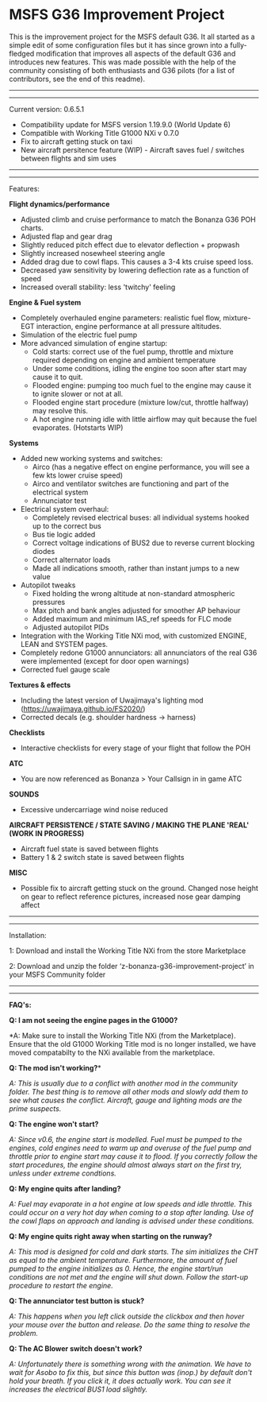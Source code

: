 # MSFS G36 Improvement Project

This is the improvement project for the MSFS default G36. It all started as a simple edit of some configuration files but it has since grown into a fully-fledged modification that improves all aspects of the default G36 and introduces new features. This was made possible with the help of the community consisting of both enthusiasts and G36 pilots (for a list of contributors, see the end of this readme).

-------------------------------------
-------------------------------------

Current version: 0.6.5.1

* Compatibility update for MSFS version 1.19.9.0 (World Update 6)
* Compatible with Working Title G1000 NXi v 0.7.0
* Fix to aircraft getting stuck on taxi
* New aircraft persitence feature (WIP) - Aircraft saves fuel / switches between flights and sim uses

-------------------------------------
-------------------------------------

Features:

**Flight dynamics/performance**
* Adjusted climb and cruise performance to match the Bonanza G36 POH charts.
* Adjusted flap and gear drag
* Slightly reduced pitch effect due to elevator deflection + propwash
* Slightly increased nosewheel steering angle
* Added drag due to cowl flaps. This causes a 3-4 kts cruise speed loss.
* Decreased yaw sensitivity by lowering deflection rate as a function of speed
* Increased overall stability: less 'twitchy' feeling

**Engine & Fuel system**
* Completely overhauled engine parameters: realistic fuel flow, mixture-EGT interaction, engine performance at all pressure altitudes.
* Simulation of the electric fuel pump
* More advanced simulation of engine startup:
  - Cold starts: correct use of the fuel pump, throttle and mixture required depending on engine and ambient temperature
  - Under some conditions, idling the engine too soon after start may cause it to quit.
  - Flooded engine: pumping too much fuel to the engine may cause it to ignite slower or not at all.
  - Flooded engine start procedure (mixture low/cut, throttle halfway) may resolve this.
  - A hot engine running idle with little airflow may quit because the fuel evaporates. (Hotstarts WIP)

**Systems**
* Added new working systems and switches:
  - Airco (has a negative effect on engine performance, you will see a few kts lower cruise speed)
  - Airco and ventilator switches are functioning and part of the electrical system
  - Annunciator test
* Electrical system overhaul:
  - Completely revised electrical buses: all individual systems hooked up to the correct bus
  - Bus tie logic added
  - Correct voltage indications of BUS2 due to reverse current blocking diodes
  - Correct alternator loads
  - Made all indications smooth, rather than instant jumps to a new value
* Autopilot tweaks
  - Fixed holding the wrong altitude at non-standard atmospheric pressures
  - Max pitch and bank angles adjusted for smoother AP behaviour
  - Added maximum and minimum IAS_ref speeds for FLC mode
  - Adjusted autopilot PIDs
* Integration with the Working Title NXi mod, with customized ENGINE, LEAN and SYSTEM pages.
* Completely redone G1000 annunciators: all annunciators of the real G36 were implemented (except for door open warnings)
* Corrected fuel gauge scale

**Textures & effects**
* Including the latest version of Uwajimaya's lighting mod (https://uwajimaya.github.io/FS2020/)
* Corrected decals (e.g. shoulder hardness -> harness)

**Checklists**
* Interactive checklists for every stage of your flight that follow the POH

**ATC**
* You are now referenced as Bonanza > Your Callsign in in game ATC

**SOUNDS**
* Excessive undercarriage wind noise reduced

**AIRCRAFT PERSISTENCE / STATE SAVING / MAKING THE PLANE 'REAL' (WORK IN PROGRESS)**
* Aircraft fuel state is saved between flights
* Battery 1 & 2 switch state is saved between flights

**MISC**
* Possible fix to aircraft getting stuck on the ground. Changed nose height on gear to reflect reference pictures, increased nose gear damping affect


-------------------------------------
-------------------------------------

Installation:

1: Download and install the Working Title NXi from the store Marketplace

2: Download and unzip the folder ‘z-bonanza-g36-improvement-project’ in your MSFS Community folder

-------------------------------------
-------------------------------------
**FAQ's:**

**Q: I am not seeing the engine pages in the G1000?**

*A: Make sure to install the Working Title NXi (from the Marketplace). Ensure that the old G1000 Working Title mod is no longer installed, we have moved compatabilty to the NXi available from the marketplace.

**Q: The mod isn't working?***

*A: This is usually due to a conflict with another mod in the community folder. The best thing is to remove all other mods and slowly add them to see what causes the conflict. Aircraft, gauge and lighting mods are the prime suspects.*

**Q: The engine won't start?**

*A: Since v0.6, the engine start is modelled. Fuel must be pumped to the engines, cold engines need to warm up and overuse of the fuel pump and throttle prior to engine start may cause it to flood.  If you correctly follow the start procedures, the engine should almost always start on the first try, unless under extreme condtions.*

**Q: My engine quits after landing?**

*A: Fuel may evaporate in a hot engine at low speeds and idle throttle. This could occur on a very hot day when coming to a stop after landing. Use of the cowl flaps on approach and landing is advised under these conditions.*

**Q: My engine quits right away when starting on the runway?**

*A: This mod is designed for cold and dark starts. The sim initializes the CHT as equal to the ambient temperature. Furthermore, the amount of fuel pumped to the engine initializes as 0. Hence, the engine start/run conditions are not met and the engine will shut down. Follow the start-up procedure to restart the engine.*

**Q: The annunciator test button is stuck?**

*A: This happens when you left click outside the clickbox and then hover your mouse over the button and release. Do the same thing to resolve the problem.*

**Q: The AC Blower switch doesn't work?**

*A: Unfortunately there is something wrong with the animation. We have to wait for Asobo to fix this, but since this button was (inop.) by default don't hold your breath. If you click it, it does actually work. You can see it increases the electrical BUS1 load slightly.*

